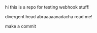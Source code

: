 hi
this is a repo for testing webhook stuff!

divergent head abraaaaanadacha
read me!

make a commit

